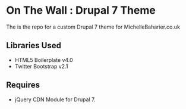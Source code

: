 On The Wall : Drupal 7 Theme
====

The is the repo for a custom Drupal 7 theme for MichelleBaharier.co.uk

## Libraries Used ##

* HTML5 Boilerplate v4.0
* Twitter Bootstrap v2.1

## Requires ##

* jQuery CDN Module for Drupal 7.